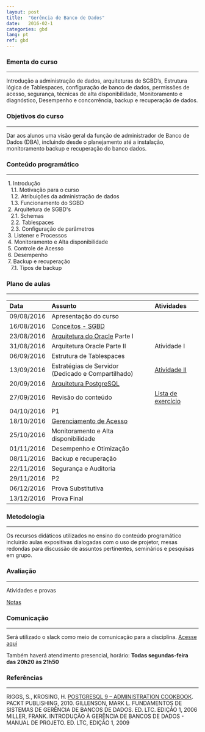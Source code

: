 ```yaml
---
layout: post
title:  "Gerência de Banco de Dados"
date:   2016-02-1
categories: gbd
lang: pt
ref: gbd
---
```


### Ementa do curso
___
Introdução a administração de dados, arquiteturas de SGBD’s, Estrutura lógica de Tablespaces, configuração de banco de dados, permissões de acesso, segurança, técnicas de alta disponibilidade, Monitoramento e diagnóstico, Desempenho e concorrência, backup e recuperação de dados.

### Objetivos do curso
___
Dar aos alunos uma visão geral da função de administrador de Banco de Dados (DBA), incluindo desde o planejamento até a instalação, monitoramento backup e recuperação do banco dados.

### Conteúdo programático
___

&nbsp;1. Introdução  
&nbsp;&nbsp;&nbsp;1.1. Motivação para o curso  
&nbsp;&nbsp;&nbsp;1.2. Atribuições da administração de dados  
&nbsp;&nbsp;&nbsp;1.3. Funcionamento do SGBD  
&nbsp;2. Arquitetura de SGBD's  
&nbsp;&nbsp;&nbsp;2.1. Schemas  
&nbsp;&nbsp;&nbsp;2.2. Tablespaces  
&nbsp;&nbsp;&nbsp;2.3. Configuração de parâmetros  
&nbsp;3. Listener e Processos  
&nbsp;4. Monitoramento e Alta disponibilidade  
&nbsp;5. Controle de Acesso  
&nbsp;6. Desempenho  
&nbsp;7. Backup e recuperação  
&nbsp;&nbsp;&nbsp;7.1. Tipos de backup

### Plano de aulas
___

| Data	| Assunto | Atividades
| :------- | :------ | :------ |
| 09/08/2016 |	Apresentação do curso
| 16/08/2016 |	[Conceitos - SGBD](https://docs.google.com/presentation/d/1RhEbMLr5HYVA7f571mNQ7EpFq9k4Rgip-Sy_8FpxCw8/preview?slide=id.p4)
| 23/08/2016 |	[Arquitetura do Oracle](https://docs.google.com/presentation/d/10535O3tiqBkgIijHS3CJx3WW2aiKXxQfZvlRL-HnDVA/preview?slide=id.p4) Parte I
| 31/08/2016 |	Arquitetura Oracle Parte II | Atividade I
| 06/09/2016 |	Estrutura de Tablespaces
| 13/09/2016 |	Estratégias de Servidor (Dedicado e Compartilhado) | [Atividade II](https://docs.google.com/document/d/1dAmces2DywuquAFf5WCy9js4m0MPkKibfNpdIaZOREQ/edit)
| 20/09/2016 |	[Arquitetura PostgreSQL](https://docs.google.com/presentation/d/1Z58rJuiOSnZHM40gwMSYelUDeoPz5jb4rmAtrHDbu7o/preview)
| 27/09/2016 |	Revisão do conteúdo | [Lista de exercício](https://docs.google.com/document/d/1Sxwo0bZr3QbKwh7ujAA8pxyqEOn7YmFKyLr-gc2hkLU/edit)
| 04/10/2016 |	P1
| 18/10/2016 |	[Gerenciamento de Acesso](https://docs.google.com/presentation/d/1jlKDX7UNArbzZxGC_iV8AWDR4j8Glx-Ju6gDuXazL7g/edit#slide=id.g9c62346db_0_92)
| 25/10/2016 |	Monitoramento e Alta disponibilidade
| 01/11/2016 |	Desempenho e Otimização
| 08/11/2016 |	Backup e recuperação
| 22/11/2016 |	Segurança e Auditoria
| 29/11/2016 |	P2
| 06/12/2016 |	Prova Substitutiva
| 13/12/2016 |	Prova Final


### Metodologia
___
Os recursos didáticos utilizados no ensino do conteúdo programático incluirão aulas expositivas dialogadas com o uso de projetor, mesas redondas para discussão de assuntos pertinentes, seminários e pesquisas em grupo.

### Avaliação
___
Atividades e provas

[Notas](https://docs.google.com/spreadsheets/d/1GEY6IgugWMKYiz-9N0Xbdy6uBX4PZKE724BgQIJz_Sg/preview)

### Comunicação
___
Será utilizado o slack como meio de comunicação para a disciplina. [Acesse aqui](https://gbd-facisa.slack.com/)

Também haverá atendimento presencial, horário: **Todas segundas-feira das 20h20 às 21h50**


### Referências
___
RIGGS, S., KROSING, H. [POSTGRESQL 9 – ADMINISTRATION COOKBOOK](https://drive.google.com/file/d/0B9oADRpZVGECZTJ6dmRFR2VubTQ/view). PACKT PUBLISHING, 2010.
GILLENSON, MARK L. FUNDAMENTOS DE SISTEMAS DE GERÊNCIA DE BANCOS DE DADOS. ED. LTC. EDIÇÃO 1, 2006
MILLER, FRANK. INTRODUÇÃO À GERÊNCIA DE BANCOS DE DADOS - MANUAL DE PROJETO. ED. LTC, EDIÇÃO 1, 2009
